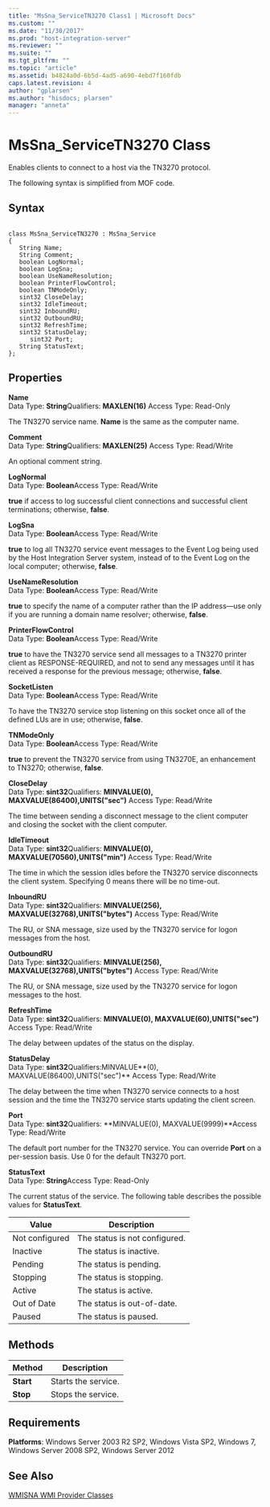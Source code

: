 ```yaml
---
title: "MsSna_ServiceTN3270 Class1 | Microsoft Docs"
ms.custom: ""
ms.date: "11/30/2017"
ms.prod: "host-integration-server"
ms.reviewer: ""
ms.suite: ""
ms.tgt_pltfrm: ""
ms.topic: "article"
ms.assetid: b4824a0d-6b5d-4ad5-a690-4ebd7f160fdb
caps.latest.revision: 4
author: "gplarsen"
ms.author: "hisdocs; plarsen"
manager: "anneta"
---
```

# MsSna_ServiceTN3270 Class
Enables clients to connect to a host via the TN3270 protocol.  
  
 The following syntax is simplified from MOF code.  
  
## Syntax  
  
```  
  
class MsSna_ServiceTN3270 : MsSna_Service  
{  
   String Name;  
   String Comment;  
   boolean LogNormal;  
   boolean LogSna;  
   boolean UseNameResolution;  
   boolean PrinterFlowControl;  
   boolean TNModeOnly;  
   sint32 CloseDelay;  
   sint32 IdleTimeout;  
   sint32 InboundRU;  
   sint32 OutboundRU;  
   sint32 RefreshTime;  
   sint32 StatusDelay;  
      sint32 Port;  
   String StatusText;  
};  
```  
  
## Properties  
 **Name**  
 Data Type: **String**Qualifiers: **MAXLEN(16)** Access Type: Read-Only  
  
 The TN3270 service name. **Name** is the same as the computer name.  
  
 **Comment**  
 Data Type: **String**Qualifiers: **MAXLEN(25)** Access Type: Read/Write  
  
 An optional comment string.  
  
 **LogNormal**  
 Data Type: **Boolean**Access Type: Read/Write  
  
 **true** if access to log successful client connections and successful client terminations; otherwise, **false**.  
  
 **LogSna**  
 Data Type: **Boolean**Access Type: Read/Write  
  
 **true** to log all TN3270 service event messages to the Event Log being used by the Host Integration Server system, instead of to the Event Log on the local computer; otherwise, **false**.  
  
 **UseNameResolution**  
 Data Type: **Boolean**Access Type: Read/Write  
  
 **true** to specify the name of a computer rather than the IP address—use only if you are running a domain name resolver; otherwise, **false**.  
  
 **PrinterFlowControl**  
 Data Type: **Boolean**Access Type: Read/Write  
  
 **true** to have the TN3270 service send all messages to a TN3270 printer client as RESPONSE-REQUIRED, and not to send any messages until it has received a response for the previous message; otherwise, **false**.  
  
 **SocketListen**  
 Data Type: **Boolean**Access Type: Read/Write  
  
 To have the TN3270 service stop listening on this socket once all of the defined LUs are in use; otherwise, **false**.  
  
 **TNModeOnly**  
 Data Type: **Boolean**Access Type: Read/Write  
  
 **true** to prevent the TN3270 service from using TN3270E, an enhancement to TN3270; otherwise, **false**.  
  
 **CloseDelay**  
 Data Type: **sint32**Qualifiers: **MINVALUE(0), MAXVALUE(86400),UNITS("sec")** Access Type: Read/Write  
  
 The time between sending a disconnect message to the client computer and closing the socket with the client computer.  
  
 **IdleTimeout**  
 Data Type: **sint32**Qualifiers: **MINVALUE(0), MAXVALUE(70560),UNITS("min")** Access Type: Read/Write  
  
 The time in which the session idles before the TN3270 service disconnects the client system. Specifying 0 means there will be no time-out.  
  
 **InboundRU**  
 Data Type: **sint32**Qualifiers: **MINVALUE(256), MAXVALUE(32768),UNITS("bytes")** Access Type: Read/Write  
  
 The RU, or SNA message, size used by the TN3270 service for logon messages from the host.  
  
 **OutboundRU**  
 Data Type: **sint32**Qualifiers: **MINVALUE(256), MAXVALUE(32768),UNITS("bytes")** Access Type: Read/Write  
  
 The RU, or SNA message, size used by the TN3270 service for logon messages to the host.  
  
 **RefreshTime**  
 Data Type: **sint32**Qualifiers: **MINVALUE(0), MAXVALUE(60),UNITS("sec")** Access Type: Read/Write  
  
 The delay between updates of the status on the display.  
  
 **StatusDelay**  
 Data Type: **sint32**Qualifiers:MINVALUE**(0), MAXVALUE(86400),UNITS("sec")** Access Type: Read/Write  
  
 The delay between the time when TN3270 service connects to a host session and the time the TN3270 service starts updating the client screen.  
  
 **Port**  
 Data Type: **sint32**Qualifiers: **MINVALUE(0), MAXVALUE(9999)**Access Type: Read/Write  
  
 The default port number for the TN3270 service. You can override **Port** on a per-session basis. Use 0 for the default TN3270 port.  
  
 **StatusText**  
 Data Type: **String**Access Type: Read-Only  
  
 The current status of the service. The following table describes the possible values for **StatusText**.  
  
|Value|Description|  
|-----------|-----------------|  
|Not configured|The status is not configured.|  
|Inactive|The status is inactive.|  
|Pending|The status is pending.|  
|Stopping|The status is stopping.|  
|Active|The status is active.|  
|Out of Date|The status is out-of-date.|  
|Paused|The status is paused.|  
  
## Methods  
  
|Method|Description|  
|------------|-----------------|  
|**Start**|Starts the service.|  
|**Stop**|Stops the service.|  
  
## Requirements  
 **Platforms**: Windows Server 2003 R2 SP2, Windows Vista SP2, Windows 7, Windows Server 2008 SP2, Windows Server 2012  
  
## See Also  
 [WMISNA WMI Provider Classes](../core/wmisna-wmi-provider-classes2.md)